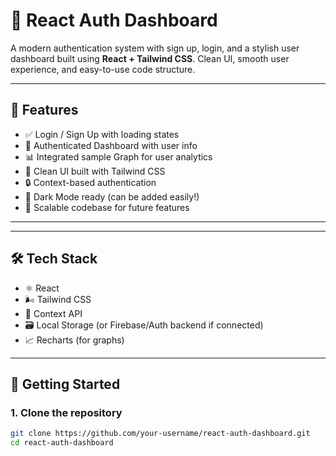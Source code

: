 # 🔐 React Auth Dashboard

A modern authentication system with sign up, login, and a stylish user dashboard built using **React + Tailwind CSS**. Clean UI, smooth user experience, and easy-to-use code structure.

---

## 🚀 Features

- ✅ Login / Sign Up with loading states
- 👤 Authenticated Dashboard with user info
- 📊 Integrated sample Graph for user analytics
- 💅 Clean UI built with Tailwind CSS
- 🔒 Context-based authentication
- 🌙 Dark Mode ready (can be added easily!)
- 🧠 Scalable codebase for future features

---




---

## 🛠️ Tech Stack

- ⚛️ React
- 🌬️ Tailwind CSS
- 🧠 Context API
- 🗃️ Local Storage (or Firebase/Auth backend if connected)
- 📈 Recharts (for graphs)

---

## 🧪 Getting Started

### 1. Clone the repository

```bash
git clone https://github.com/your-username/react-auth-dashboard.git
cd react-auth-dashboard
